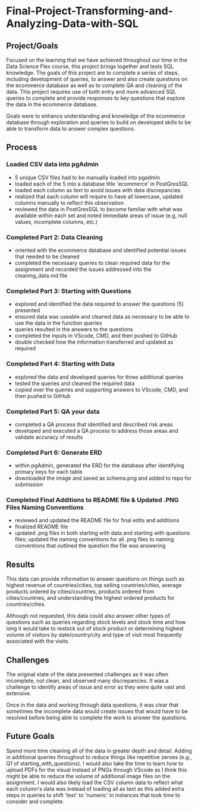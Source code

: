 # Final-Project-Transforming-and-Analyzing-Data-with-SQL

## Project/Goals
Focused on the learning that we have achieved throughout our time in the Data Science Flex course, this project brings together and tests SQL knowledge. The goals of this project are to complete a series of steps, including development of queries, to answer and also create questions on the ecommerce database as well as to complete QA and cleaning of the data. This project requires use of both entry and more advanced SQL queries to complete and provide responses to key questions that explore the data in the ecommerce database. 

Goals were to enhance understanding and knowledge of the ecommerce database through exploration and queries to build on developed skills to be able to transform data to answer complex questions. 


## Process
### Loaded CSV data into pgAdmin
- 5 unique CSV files had to be manually loaded into pgadmin
- loaded each of the 5 into a database title 'ecommerce' in PostGresSQL
- loaded each column as text to avoid issues with data discrepancies 
- realized that each column will require to have all lowercase, updated columns manually to reflect this observation
- reviewed the data in PostGresSQL to become familiar with what was available within each set and noted immediate areas of issue (e.g, null values, incomplete columns, etc.)
### Completed Part 2: Data Cleaning 
- oriented with the ecommerce database and identified potential issues that needed to be cleaned
- completed the necessary queries to clean required data for the assignment and recorded the issues addressed into the cleaning_data.md file
### Completed Part 3: Starting with Questions
- explored and identified the data required to answer the questions (5) presented 
- ensured data was useable and cleaned data as necessary to be able to use the data in the function queries 
- queries resulted in the answers to the questions
- completed the inputs in VScode, CMD, and then pushed to GitHub 
- double checked how the information transferred and updated as required 
### Completed Part 4: Starting with Data
- explored the data and developed queries for three additional queries 
- tested the queries and cleaned the required data
- copied over the queries and supporting answers to VScode, CMD, and then pushed to GitHub
### Completed Part 5: QA your data
- completed a QA process that identified and described risk areas
- developed and executed a QA process to address those areas and validate accuracy of results
### Completed Part 6: Generate ERD 
- within pgAdmin, generated the ERD for the database after identifying primary keys for each table 
- downloaded the image and saved as schema.png and added to repo for submission
### Completed Final Additions to README file & Updated .PNG Files Naming Conventions
- reviewed and updated the README file for final edits and additions
- finalized README file 
- updated .png files in both starting with data and starting with questions files; updated the naming conventions for all .png files to naming conventions that outlined the question the file was answering

## Results
This data can provide information to answer questions on things such as highest revenue of countries/cities, top selling countries/cities, average products ordered by cities/countries, products ordered from cities/countries, and understanding the highest ordered products for countries/cities. 

Although not requested, this data could also answer other types of questions such as queries regarding stock levels and stock time and how long it would take to restock out of stock product or determining highest volume of visitors by date/country/city and type of visit most frequently associated with the visits.


## Challenges 
The original state of the data presented challenges as it was often incomplete, not clean, and observed many discrepancies. It was a challenge to identify areas of issue and error as they were quite vast and extensive. 

Once in the data and working through data questions, it was clear that sometimes the incomplete data would create issues that would have to be resolved before being able to complete the work to answer the questions. 


## Future Goals
Spend more time cleaning all of the data in greater depth and detail. Adding in additional queries throughout to reduce things like repetitive zeroes (e.g., Q1 of starting_with_questions). I would also take the time to learn how to upload PDFs for the visual instead of PNGs through VScode as I think this might be able to reduce the volume of additional image files on the assignment. I would also likely load the CSV column data to reflect what each column's data was instead of loading all as text as this added extra steps in queries to shift 'text' to 'numeric' in instances that took time to consider and complete.